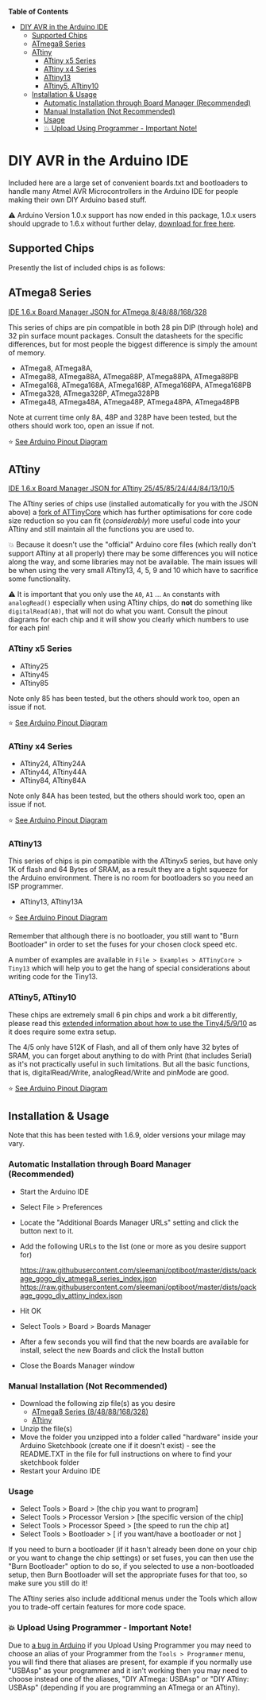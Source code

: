 <!-- START doctoc generated TOC please keep comment here to allow auto update -->
<!-- DON'T EDIT THIS SECTION, INSTEAD RE-RUN doctoc TO UPDATE -->
**Table of Contents**

- [DIY AVR in the Arduino IDE](#diy-avr-in-the-arduino-ide)
  - [Supported Chips](#supported-chips)
  - [ATmega8 Series](#atmega8-series)
  - [ATtiny](#attiny)
    - [ATtiny x5 Series](#attiny-x5-series)
    - [ATtiny x4 Series](#attiny-x4-series)
    - [ATtiny13](#attiny13)
    - [ATtiny5, ATtiny10](#attiny5-attiny10)
  - [Installation & Usage](#installation-&-usage)
    - [Automatic Installation through Board Manager (Recommended)](#automatic-installation-through-board-manager-recommended)
    - [Manual Installation (Not Recommended)](#manual-installation-not-recommended)
    - [Usage](#usage)
    - [:boom: Upload Using Programmer - Important Note!](#boom-upload-using-programmer---important-note)

<!-- END doctoc generated TOC please keep comment here to allow auto update -->

DIY AVR in the Arduino IDE
================================================================================

Included here are a large set of convenient boards.txt and bootloaders to handle
many Atmel AVR Microcontrollers in the Arduino IDE for people making their own
DIY Arduino based stuff.

:warning: Arduino Version 1.0.x support has now ended in this package, 1.0.x 
  users should upgrade to 1.6.x without further delay, 
  [download for free here](https://www.arduino.cc/en/Main/Software).

Supported Chips
--------------------------------------------------------------------------------

Presently the list of included chips is as follows:

## ATmega8 Series

[IDE 1.6.x Board Manager JSON for ATmega 8/48/88/168/328](https://raw.githubusercontent.com/sleemanj/optiboot/master/dists/package_gogo_diy_atmega8_series_index.json)

This series of chips are pin compatible in both 28 pin DIP (through hole) and
32 pin surface mount packages.  Consult the datasheets for the specific 
differences, but for most people the biggest difference is simply the amount
of memory.  

 * ATmega8,   ATmega8A,
 * ATmega88,  ATmega88A,  ATmega88P,  ATmega88PA, ATmega88PB 
 * ATmega168, ATmega168A, ATmega168P, ATmega168PA, ATmega168PB
 * ATmega328, ATmega328P, ATmega328PB
 * ATmega48,  ATmega48A,  ATmega48P, ATmega48PA, ATmega48PB
 
Note at current time only 8A, 48P and 328P have been tested, but the others 
should work too, open an issue if not.

:star: [See Arduino Pinout Diagram](https://raw.githubusercontent.com/sleemanj/ArduinoOrientedChipPinoutCreator/master/328.jpg)

## ATtiny

[IDE 1.6.x Board Manager JSON for ATtiny 25/45/85/24/44/84/13/10/5](https://raw.githubusercontent.com/sleemanj/optiboot/master/dists/package_gogo_diy_attiny_index.json)

The ATtiny series of chips use (installed automatically for you with the JSON above) a [fork of ATTinyCore](https://github.com/sleemanj/ATTinyCore) which has further optimisations for core code size reduction so you can fit (_considerably_) more useful code into your ATtiny and still maintain all the functions you are used to.

:boom: Because it doesn't use the "official" Arduino core files (which really don't support ATtiny at all properly) there may be some differences you will notice along the way, and some libraries may not be available.  The main issues will be when using the very small ATtiny13, 4, 5, 9 and 10 which have to sacrifice some functionality.

:warning: It is important that you only use the `A0`, `A1` ... `An` constants with `analogRead()` especially when using ATtiny chips, do **not** do something like `digitalRead(A0)`, that will not do what you want.  Consult the pinout diagrams for each chip and it will show you clearly which numbers to use for each pin!


### ATtiny x5 Series

 * ATtiny25
 * ATtiny45
 * ATtiny85
 
Note only 85 has been tested, but the others should work too, open an issue if not.

:star: [See Arduino Pinout Diagram](https://rawgit.com/sleemanj/ArduinoOrientedChipPinoutCreator/master/x5.jpg)

### ATtiny x4 Series

 * ATtiny24, ATtiny24A
 * ATtiny44, ATtiny44A
 * ATtiny84, ATtiny84A
 
Note only 84A has been tested, but the others should work too, open an issue if not.

:star: [See Arduino Pinout Diagram](https://rawgit.com/sleemanj/ArduinoOrientedChipPinoutCreator/master/x4.jpg)

### ATtiny13

This series of chips is pin compatible with the ATtinyx5 series, but have only 1K of flash and 64 Bytes of SRAM,  as a result they are a tight squeeze for the Arduino environment.  There is no room for bootloaders so you need an ISP programmer.

 * ATtiny13, ATtiny13A

:star: [See Arduino Pinout Diagram](https://rawgit.com/sleemanj/ArduinoOrientedChipPinoutCreator/master/13.jpg)

Remember that although there is no bootloader, you still want to "Burn Bootloader" in order to set the fuses for your chosen clock speed etc.

A number of examples are available in `File > Examples > ATTinyCore > Tiny13` which will help you to get the hang of special considerations about writing code for the Tiny13.

### ATtiny5, ATtiny10

These chips are extremely small 6 pin chips and work a bit differently, please read this [extended information about how to use the Tiny4/5/9/10](https://github.com/sleemanj/ATTinyCore/blob/master/avr/variants/tiny5_10/README.md) as it does require some extra setup.

The 4/5 only have 512K of Flash, and all of them only have 32 bytes of SRAM, you can forget about anything to do with Print (that includes Serial) as it's not practically useful in such limitations. But all the basic functions, that is, digitalRead/Write, analogRead/Write and pinMode are good.

:star: [See Arduino Pinout Diagram](https://raw.githubusercontent.com/sleemanj/ArduinoOrientedChipPinoutCreator/master/tiny5%2C10.jpg)


Installation & Usage
--------------------------------------------------------------------------------

Note that this has been tested with 1.6.9, older versions your milage may vary.

### Automatic Installation through Board Manager (Recommended)

 * Start the Arduino IDE
 * Select File > Preferences
 * Locate the "Additional Boards Manager URLs" setting and click the button next to it.
 * Add the following URLs to the list (one or more as you desire support for)
 
    https://raw.githubusercontent.com/sleemanj/optiboot/master/dists/package_gogo_diy_atmega8_series_index.json
    https://raw.githubusercontent.com/sleemanj/optiboot/master/dists/package_gogo_diy_attiny_index.json
    
 * Hit OK
 * Select Tools > Board > Boards Manager
 * After a few seconds you will find that the new boards are available for 
   install, select the new Boards and click the Install button
 * Close the Boards Manager window
 
### Manual Installation (Not Recommended)

  * Download the following zip file(s) as you desire
    * [ATmega8 Series (8/48/88/168/328)](diy_atmega8_series_ARDUINO_1_6_x_MANUAL_INSTALL.zip?raw=true)
    * [ATtiny](diy_attiny_ARDUINO_1_6_x_MANUAL_INSTALL.zip?raw=true)
  * Unzip the file(s)
  * Move the folder you unzipped into a folder called "hardware" inside your Arduino Sketchbook (create one if it doesn't exist) - see the README.TXT in the file for full instructions on where to find your sketchbook folder
  * Restart your Arduino IDE
 
### Usage
 
 * Select Tools > Board > [the chip you want to program]
 * Select Tools > Processor Version > [the specific version of the chip]
 * Select Tools > Processor Speed > [the speed to run the chip at]
 * Select Tools > Bootloader > [ if you want/have a bootloader or not ]
 
If you need to burn a bootloader (if it hasn't already been done on your chip or you want to change the chip settings) or set fuses, you can then use the "Burn Bootloader" option to do so, if you selected to use a non-bootloaded setup, then Burn Bootloader will set the appropriate fuses for that too, so make sure you still do it!

The ATtiny series also include additional menus under the Tools which allow you to trade-off certain features for more code space.

### :boom: Upload Using Programmer - Important Note!

Due to [a bug in Arduino](https://github.com/arduino/Arduino/issues/2886) if you Upload Using Programmer you may need to choose an alias of your Programmer from the `Tools > Programmer` menu, you will find there that aliases are present, for example if you normally use "USBAsp" as your programmer and it isn't working then you may need to choose instead one of the aliases, "DIY ATmega: USBAsp" or "DIY ATtiny: USBAsp" (depending if you are programming an ATmega or an ATtiny).

